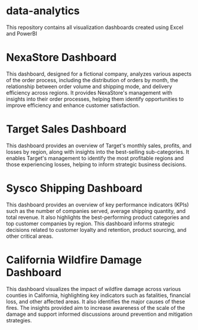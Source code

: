 # data-analytics
This repository contains all visualization dashboards  created using Excel and PowerBI

# NexaStore Dashboard
This dashboard, designed for a fictional company, analyzes various aspects of the order process, including the distribution of orders by month, the relationship between order volume and shipping mode, and delivery efficiency across regions. It provides NexaStore's management with insights into their order processes, helping them identify opportunities to improve efficiency and enhance customer satisfaction.

# Target Sales Dashboard
This dashboard provides an overview of Target's monthly sales, profits, and losses by region, along with insights into the best-selling sub-categories. It enables Target's management to identify the most profitable regions and those experiencing losses, helping to inform strategic business decisions.

# Sysco Shipping Dashboard
This dashboard provides an overview of key performance indicators (KPIs) such as the number of companies served, average shipping quantity, and total revenue. It also highlights the best-performing product categories and top customer companies by region. This dashboard informs strategic decisions related to customer loyalty and retention, product sourcing, and other critical areas.

# California Wildfire Damage Dashboard
This dashboard visualizes the impact of wildfire damage across various counties in California, highlighting key indicators such as fatalities, financial loss, and other affected areas. It also identifies the major causes of these fires. The insights provided aim to increase awareness of the scale of the damage and support informed discussions around prevention and mitigation strategies.
